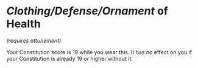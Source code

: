# *Clothing/Defense/Ornament* of Health
*(requires attunement)*

Your Constitution score is 19 while you wear this. It has no effect on you if your Constitution is already 19 or higher without it.
